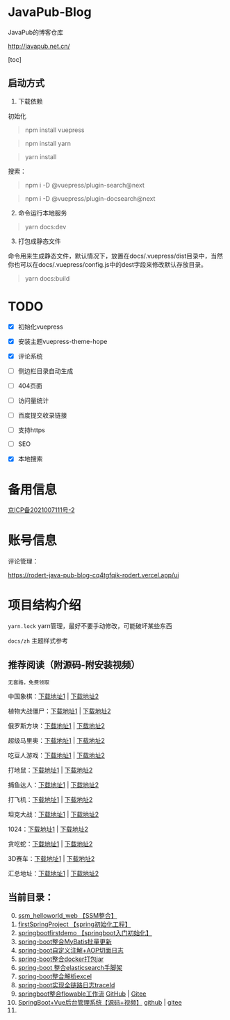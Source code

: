 # JavaPub-Blog

JavaPub的博客仓库

<http://javapub.net.cn/>

[toc]

## 启动方式


1. 下载依赖

初始化

> npm install vuepress

> npm install yarn

> yarn install

搜索：

> npm i -D @vuepress/plugin-search@next

> npm i -D @vuepress/plugin-docsearch@next

2. 命令运行本地服务

> yarn docs:dev


3. 打包成静态文件

命令用来生成静态文件，默认情况下，放置在docs/.vuepress/dist目录中，当然你也可以在docs/.vuepress/config.js中的dest字段来修改默认存放目录。

> yarn docs:build





# TODO

- [x] 初始化vuepress
- [x] 安装主题vuepress-theme-hope
- [x] 评论系统
- [ ] 侧边栏目录自动生成
- [ ] 404页面
- [ ] 访问量统计
- [ ] 百度提交收录链接
- [ ] 支持https
- [ ] SEO
- [x] 本地搜索



# 备用信息

<a href='https://beian.miit.gov.cn/'>京ICP备2021007111号-2</a>


# 账号信息

评论管理：

https://rodert-java-pub-blog-cq4tgfqik-rodert.vercel.app/ui


# 项目结构介绍


`yarn.lock` yarn管理，最好不要手动修改，可能破坏某些东西

`docs/zh` 主题样式参考





## 推荐阅读（附源码-附安装视频）

`无套路，免费领取`



中国象棋：[下载地址1](https://javapub.blog.csdn.net/article/details/124503370) | [下载地址2](http://javapub.net.cn/project/game/chinese-chess-game.html)

植物大战僵尸：[下载地址1](https://javapub.blog.csdn.net/article/details/124238828) | [下载地址2](http://javapub.net.cn/project/game/plants-vs-zombies-game.html)

俄罗斯方块：[下载地址1](https://javapub.blog.csdn.net/article/details/124471774) | [下载地址2](http://javapub.net.cn/project/game/super-mario-game.html)

超级马里奥：[下载地址1](https://javapub.blog.csdn.net/article/details/124463555) | [下载地址2](http://javapub.net.cn/project/game/super-mario-game.html)

吃豆人游戏：[下载地址1](https://javapub.blog.csdn.net/article/details/124463461) | [下载地址2](http://javapub.net.cn/project/game/super-mario-game.html)

打地鼠：[下载地址1](https://javapub.blog.csdn.net/article/details/124463376) | [下载地址2](http://javapub.net.cn/project/game/super-mario-game.html)

捕鱼达人：[下载地址1](https://javapub.blog.csdn.net/article/details/123834030) | [下载地址2](http://javapub.net.cn/project/game/catch-fish-game.html)

打飞机：[下载地址1](https://javapub.blog.csdn.net/article/details/123699508) | [下载地址2](http://javapub.net.cn/project/game/super-mario-game.html)

坦克大战：[下载地址1](https://javapub.blog.csdn.net/article/details/123779963) | [下载地址2](http://javapub.net.cn/project/game/super-mario-game.html)

1024：[下载地址1](https://javapub.blog.csdn.net/article/details/123832950) | [下载地址2](http://javapub.net.cn/project/game/super-mario-game.html)

贪吃蛇：[下载地址1](https://javapub.blog.csdn.net/article/details/123833575) | [下载地址2](http://javapub.net.cn/project/game/super-mario-game.html)

3D赛车：[下载地址1](https://javapub.blog.csdn.net/article/details/124462822) | [下载地址2](http://javapub.net.cn/project/game/3d-racing-game.html)




汇总地址：[下载地址1](https://blog.csdn.net/qq_40374604/category_11788364.html) | [下载地址2](http://javapub.net.cn/category/%E5%B0%8F%E6%B8%B8%E6%88%8F/)



## 当前目录：

0. [ssm_helloworld_web 【SSM整合】](ssm_helloworld_web)
0. [firstSpringProject 【spring初始化工程】](firstSpringProject)
1. [springbootfirstdemo 【springboot入门初始化】](https://github.com/Rodert/SpringBoot-javapub/tree/main/springbootfirstdemo)
2. [spring-boot整合MyBatis批量更新](https://github.com/Rodert/SpringBoot-javapub/tree/main/spring-boot-mybatis)
3. [spring-boot自定义注解+AOP切面日志](https://github.com/Rodert/SpringBoot-javapub/tree/main/spring-boot-annotation )
4. [spring-boot整合docker打包jar](https://github.com/Rodert/SpringBoot-javapub/tree/main/spring-boot-docker)
5. [spring-boot 整合elasticsearch手脚架](https://github.com/Rodert/SpringBoot-javapub/tree/main/spring-boot-elasticsearch)
6. [spring-boot整合解析excel](https://github.com/Rodert/SpringBoot-javapub/tree/main/spring-boot-excel)
7. [spring-boot实现全链路日志traceId](https://github.com/Rodert/SpringBoot-javapub/tree/main/spring-boot-trace)
8. [springboot整合flowable工作流](https://github.com/Rodert/springboot-flowable)   [GitHub](https://github.com/Rodert/springboot-flowable) | [Gitee](https://gitee.com/rodert/springboot-flowable)
9. [SpringBoot+Vue后台管理系统【源码+视频】](https://gitee.com/rodert/liawan-vue) [github](https://github.com/Rodert/liawan-vue) | [gitee](https://gitee.com/rodert/liawan-vue)
10. 


